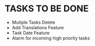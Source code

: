 # TASKS TO BE DONE

* Mutiple Tasks Delete
* Add Translations Feature
* Task Date Feature
* Alarm for incoming high priority tasks
